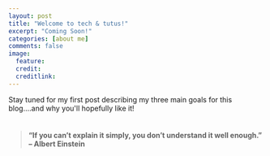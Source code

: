 ```yaml
---
layout: post
title: "Welcome to tech & tutus!"
excerpt: "Coming Soon!"
categories: [about me]
comments: false
image:
  feature:
  credit:
  creditlink:
---
```


Stay tuned for my first post describing my three main goals for this blog....and why you'll hopefully like it!
<br/><br/>


 > #### “If you can’t explain it simply, you don’t understand it well enough.” – Albert Einstein

<br/><br/>
